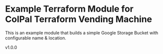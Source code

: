 # Example Terraform Module for ColPal Terraform Vending Machine

This is an example module that builds a simple Google Storage Bucket with configurable name & location.

v1.0.0